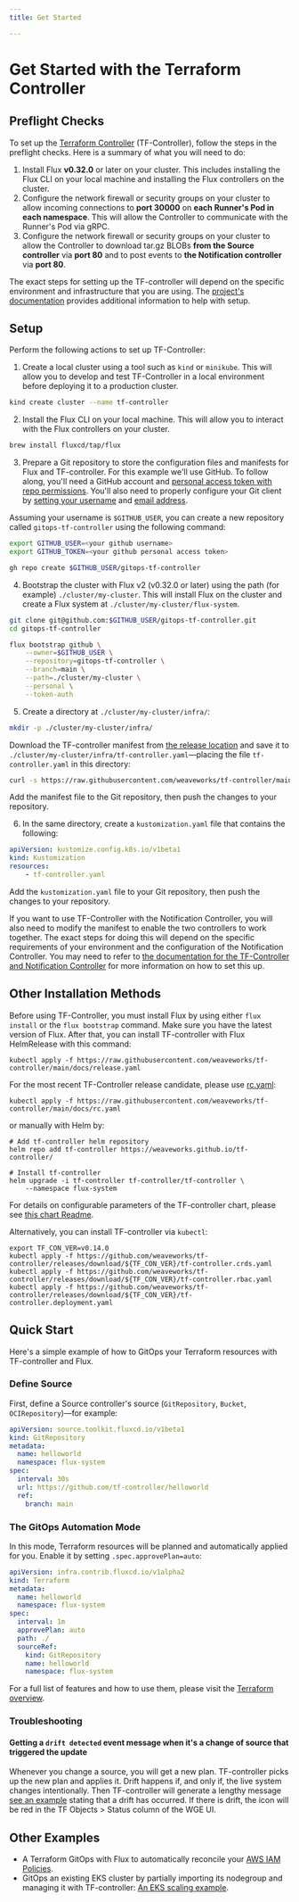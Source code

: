 ```yaml
---
title: Get Started

---
```


# Get Started with the Terraform Controller

## Preflight Checks

To set up the [Terraform Controller](https://github.com/weaveworks/tf-controller) (TF-Controller), follow the steps in the preflight checks. Here is a summary of what you will need to do:

  1. Install Flux **v0.32.0** or later on your cluster. This includes installing the Flux CLI on your local machine and installing the Flux controllers on the cluster.
  2. Configure the network firewall or security groups on your cluster to allow incoming connections to **port 30000** on **each Runner's Pod in each namespace**.
     This will allow the Controller to communicate with the Runner's Pod via gRPC.
  3. Configure the network firewall or security groups on your cluster to allow the Controller to download tar.gz BLOBs **from the Source controller** via **port 80** and
     to post events to **the Notification controller** via **port 80**.

The exact steps for setting up the TF-controller will depend on the specific environment
and infrastructure that you are using. The [project's documentation](https://weaveworks.github.io/tf-controller/) provides additional information to help with setup.

## Setup

Perform the following actions to set up TF-Controller:

1. Create a local cluster using a tool such as `kind` or `minikube`. This will allow you to develop and test TF-Controller in a local environment before deploying it to a production cluster.
```bash
kind create cluster --name tf-controller
```

2. Install the Flux CLI on your local machine. This will allow you to interact with the Flux controllers on your cluster.
```bash
brew install fluxcd/tap/flux
```

3. Prepare a Git repository to store the configuration files and manifests for Flux and TF-controller. For this example we'll use GitHub. To follow along, you'll need a GitHub account and [personal access token with repo permissions](https://docs.github.com/en/authentication/keeping-your-account-and-data-secure/managing-your-personal-access-tokens). You'll also need to properly configure your Git client by [setting your username](https://docs.github.com/en/get-started/getting-started-with-git/setting-your-username-in-git#setting-your-git-username-for-every-repository-on-your-computer) and [email address](https://docs.github.com/en/account-and-profile/setting-up-and-managing-your-personal-account-on-github/managing-email-preferences/setting-your-commit-email-address#setting-your-email-address-for-every-repository-on-your-computer). 

Assuming your username is `$GITHUB_USER`, you can create a new repository called `gitops-tf-controller` using the following command:
```bash
export GITHUB_USER=<your github username>
export GITHUB_TOKEN=<your github personal access token>

gh repo create $GITHUB_USER/gitops-tf-controller
```

4. Bootstrap the cluster with Flux v2 (v0.32.0 or later) using the path (for example) `./cluster/my-cluster`. This will install Flux on the cluster and create a Flux system at `./cluster/my-cluster/flux-system`.
```bash
git clone git@github.com:$GITHUB_USER/gitops-tf-controller.git
cd gitops-tf-controller

flux bootstrap github \
    --owner=$GITHUB_USER \
    --repository=gitops-tf-controller \
    --branch=main \
    --path=./cluster/my-cluster \
    --personal \
    --token-auth
```

5. Create a directory at `./cluster/my-cluster/infra/`:

```bash
mkdir -p ./cluster/my-cluster/infra/
```

Download the TF-controller manifest from [the release location](https://raw.githubusercontent.com/weaveworks/tf-controller/main/docs/release.yaml) 
and save it to `./cluster/my-cluster/infra/tf-controller.yaml`—placing the file `tf-controller.yaml` in this directory:

```bash
curl -s https://raw.githubusercontent.com/weaveworks/tf-controller/main/docs/release.yaml > ./cluster/my-cluster/infra/tf-controller.yaml
```
Add the manifest file to the Git repository, then push the changes to your repository.

6. In the same directory, create a `kustomization.yaml` file that contains the following:

```yaml
apiVersion: kustomize.config.k8s.io/v1beta1
kind: Kustomization
resources:
    - tf-controller.yaml
```

Add the `kustomization.yaml` file to your Git repository, then push the changes to your repository.

If you want to use TF-Controller with the Notification Controller,
you will also need to modify the manifest to enable the two controllers to work together.
The exact steps for doing this will depend on the specific requirements of your environment and the configuration of the Notification Controller.
You may need to refer to [the documentation for the TF-Controller and Notification Controller](https://fluxcd.io/flux/cheatsheets/bootstrap/#enable-notifications-for-third-party-controllers) for more information on how to set this up.

## Other Installation Methods

Before using TF-Controller, you must install Flux by using either `flux install` or the `flux bootstrap` command.
Make sure you have the latest version of Flux. After that, you can install TF-controller with Flux HelmRelease with this command:

```shell
kubectl apply -f https://raw.githubusercontent.com/weaveworks/tf-controller/main/docs/release.yaml
```

For the most recent TF-Controller release candidate, please use [rc.yaml](https://raw.githubusercontent.com/weaveworks/tf-controller/main/docs/rc.yaml):

```shell
kubectl apply -f https://raw.githubusercontent.com/weaveworks/tf-controller/main/docs/rc.yaml
```

or manually with Helm by:

```shell
# Add tf-controller helm repository
helm repo add tf-controller https://weaveworks.github.io/tf-controller/

# Install tf-controller
helm upgrade -i tf-controller tf-controller/tf-controller \
    --namespace flux-system
```

For details on configurable parameters of the TF-controller chart,
please see [this chart Readme](https://github.com/weaveworks/tf-controller/tree/main/charts/tf-controller#tf-controller-for-flux).

Alternatively, you can install TF-controller via `kubectl`:

```shell
export TF_CON_VER=v0.14.0
kubectl apply -f https://github.com/weaveworks/tf-controller/releases/download/${TF_CON_VER}/tf-controller.crds.yaml
kubectl apply -f https://github.com/weaveworks/tf-controller/releases/download/${TF_CON_VER}/tf-controller.rbac.yaml
kubectl apply -f https://github.com/weaveworks/tf-controller/releases/download/${TF_CON_VER}/tf-controller.deployment.yaml
```

## Quick Start

Here's a simple example of how to GitOps your Terraform resources with TF-controller and Flux.

### Define Source

First, define a Source controller's source (`GitRepository`, `Bucket`, `OCIRepository`)—for example:

```yaml
apiVersion: source.toolkit.fluxcd.io/v1beta1
kind: GitRepository
metadata:
  name: helloworld
  namespace: flux-system
spec:
  interval: 30s
  url: https://github.com/tf-controller/helloworld
  ref:
    branch: main
```

### The GitOps Automation Mode

In this mode, Terraform resources will be planned and automatically applied for you. Enable it by setting `.spec.approvePlan=auto`: 

```yaml
apiVersion: infra.contrib.fluxcd.io/v1alpha2
kind: Terraform
metadata:
  name: helloworld
  namespace: flux-system
spec:
  interval: 1m
  approvePlan: auto
  path: ./
  sourceRef:
    kind: GitRepository
    name: helloworld
    namespace: flux-system
```

For a full list of features and how to use them, please visit the [Terraform overview](../terraform-intro).

### Troubleshooting

#### Getting a `drift detected` event message when it's a change of source that triggered the update

Whenever you change a source, you will get a new plan. TF-controller picks up the new plan and applies it. Drift happens if, and only if, the live system changes intentionally. Then TF-controller will generate a lengthy message [see an example](https://github.com/weaveworks/tf-controller/issues/890#issuecomment-1691610117) stating that a drift has occurred. If there is drift, the icon will be red in the TF Objects > Status column of the WGE UI.

## Other Examples
  * A Terraform GitOps with Flux to automatically reconcile your [AWS IAM Policies](https://github.com/tf-controller/aws-iam-policies).
  * GitOps an existing EKS cluster by partially importing its nodegroup and managing it with TF-controller: [An EKS scaling example](https://github.com/tf-controller/eks-scaling).

